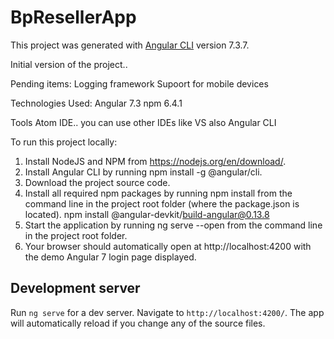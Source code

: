 # BpResellerApp

This project was generated with [Angular CLI](https://github.com/angular/angular-cli) version 7.3.7.

Initial version of the project..

Pending items:
Logging framework
Supoort for mobile devices

Technologies Used:
Angular 7.3
npm 6.4.1

Tools
Atom IDE.. you can use other IDEs like VS also
Angular CLI

To run this project locally:
1. Install NodeJS and NPM from https://nodejs.org/en/download/.
2. Install Angular CLI by running npm install -g @angular/cli.
3. Download the project source code.
4. Install all required npm packages by running npm install from the command line in the project root folder (where the package.json is located).
npm install @angular-devkit/build-angular@0.13.8
5. Start the application by running ng serve --open from the command line in the project root folder.
6. Your browser should automatically open at http://localhost:4200 with the demo Angular 7 login page displayed.

## Development server

Run `ng serve` for a dev server. Navigate to `http://localhost:4200/`. The app will automatically reload if you change any of the source files.


